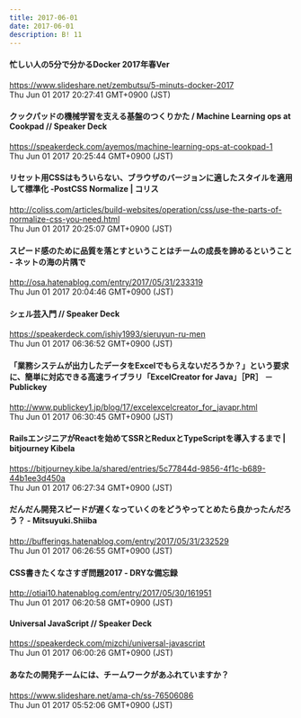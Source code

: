 ```yaml
---
title: 2017-06-01
date: 2017-06-01
description: B! 11
---
```


#### 忙しい人の5分で分かるDocker 2017年春Ver
https://www.slideshare.net/zembutsu/5-minuts-docker-2017<br>
Thu Jun 01 2017 20:27:41 GMT+0900 (JST)<br>


#### クックパッドの機械学習を支える基盤のつくりかた / Machine Learning ops at Cookpad // Speaker Deck
https://speakerdeck.com/ayemos/machine-learning-ops-at-cookpad-1<br>
Thu Jun 01 2017 20:25:44 GMT+0900 (JST)<br>


####   リセット用CSSはもういらない、ブラウザのバージョンに適したスタイルを適用して標準化 -PostCSS Normalize | コリス
http://coliss.com/articles/build-websites/operation/css/use-the-parts-of-normalize-css-you-need.html<br>
Thu Jun 01 2017 20:25:07 GMT+0900 (JST)<br>


#### スピード感のために品質を落とすということはチームの成長を諦めるということ - ネットの海の片隅で
http://osa.hatenablog.com/entry/2017/05/31/233319<br>
Thu Jun 01 2017 20:04:46 GMT+0900 (JST)<br>


#### シェル芸入門 // Speaker Deck
https://speakerdeck.com/ishiy1993/sieruyun-ru-men<br>
Thu Jun 01 2017 06:36:52 GMT+0900 (JST)<br>


#### 「業務システムが出力したデータをExcelでもらえないだろうか？」という要求に、簡単に対応できる高速ライブラリ「ExcelCreator for Java」［PR］ － Publickey
http://www.publickey1.jp/blog/17/excelexcelcreator_for_javapr.html<br>
Thu Jun 01 2017 06:30:45 GMT+0900 (JST)<br>


#### RailsエンジニアがReactを始めてSSRとReduxとTypeScriptを導入するまで | bitjourney Kibela
https://bitjourney.kibe.la/shared/entries/5c77844d-9856-4f1c-b689-44b1ee3d450a<br>
Thu Jun 01 2017 06:27:34 GMT+0900 (JST)<br>


#### だんだん開発スピードが遅くなっていくのをどうやってとめたら良かったんだろう？ - Mitsuyuki.Shiiba
http://bufferings.hatenablog.com/entry/2017/05/31/232529<br>
Thu Jun 01 2017 06:26:55 GMT+0900 (JST)<br>


#### CSS書きたくなさすぎ問題2017 - DRYな備忘録
http://otiai10.hatenablog.com/entry/2017/05/30/161951<br>
Thu Jun 01 2017 06:20:58 GMT+0900 (JST)<br>


#### Universal JavaScript // Speaker Deck
https://speakerdeck.com/mizchi/universal-javascript<br>
Thu Jun 01 2017 06:00:26 GMT+0900 (JST)<br>


####  あなたの開発チームには、チームワークがあふれていますか？
https://www.slideshare.net/ama-ch/ss-76506086<br>
Thu Jun 01 2017 05:52:06 GMT+0900 (JST)<br>



